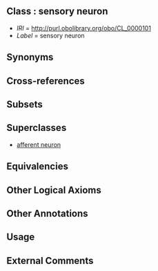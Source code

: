 
## Class : sensory neuron

 * *IRI* = http://purl.obolibrary.org/obo/CL_0000101
 * *Label* = sensory neuron

## Synonyms


## Cross-references


## Subsets


## Superclasses

 * [afferent neuron](../../CL/26/CL_0000526.md)

## Equivalencies


## Other Logical Axioms


## Other Annotations


## Usage


## External Comments

